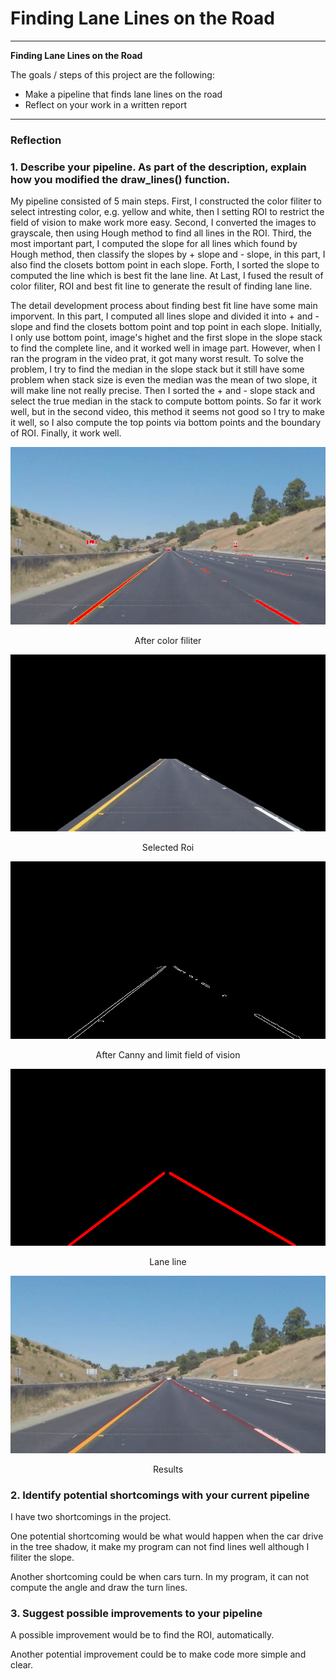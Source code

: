 # **Finding Lane Lines on the Road** 


---

**Finding Lane Lines on the Road**

The goals / steps of this project are the following:
* Make a pipeline that finds lane lines on the road
* Reflect on your work in a written report


[//]: # (Image References)

[image1]: ./fig/color_filiter.jpg "Color filiter"
[image2]: ./fig/roi.jpg "Roi"
[image3]: ./fig/canny.jpg "After Canny and limit field of vision"
[image4]: ./fig/line.jpg "Lane line"
[image5]: ./fig/result.jpg "Result"


---

### Reflection

### 1. Describe your pipeline. As part of the description, explain how you modified the draw_lines() function.

My pipeline consisted of 5 main steps. First, I constructed the color filiter to select intresting color, e.g. yellow and white, then I setting ROI to restrict the field of vision to make work more easy. Second, I  converted the images to grayscale, then using Hough method to find all lines in the ROI. Third, the most important part, I computed the slope for all lines which found by Hough method, then classify the slopes by + slope and - slope, in this part, I also find the closets bottom point in each slope. Forth, I sorted the slope to computed the line which is best fit the lane line. At Last, I fused the result of color filiter, ROI and best fit line to generate the result of finding lane line.


The detail development process about finding best fit line have some main imporvent. In this part, I computed all lines slope and divided it into + and - slope and find the closets bottom point and top point in each slope. Initially, I only use bottom point, image's highet and the first slope in the slope stack to find the complete line, and it worked well in image part. However, when I ran the program in the video prat, it got many worst result. To solve the problem, I try to find the median in the slope stack but it still have some problem when stack size is even the median was the mean of two slope, it will make line not really precise. Then I sorted the + and - slope stack and select the true median in the stack to compute bottom points. So far it work well, but in the second video, this method it seems not good so I try to make it well, so I also compute the top points via bottom points and the boundary of ROI. Finally, it work well.

![alt text][image1]
<center>After color filiter</center>

![alt text][image2]
<center>Selected Roi</center>

![alt text][image3]
<center>After Canny and limit field of vision</center>

![alt text][image4]
<center>Lane line</center>

![alt text][image5]
<center>Results</center>


### 2. Identify potential shortcomings with your current pipeline

I have two shortcomings in the project. 

One potential shortcoming would be what would happen when the car drive in the tree shadow, it make my program can not find lines well although I filiter the slope.

Another shortcoming could be when cars turn. In my program, it can not compute the angle and draw the turn lines.


### 3. Suggest possible improvements to your pipeline

A possible improvement would be to find the ROI, automatically.

Another potential improvement could be to make code more simple and clear.


